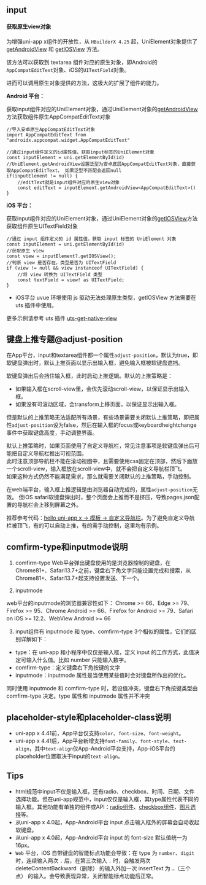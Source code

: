 ## input

<!-- UTSCOMJSON.input.description -->

<!-- UTSCOMJSON.input.compatibility -->

<!-- UTSCOMJSON.input.attribute -->

<!-- UTSCOMJSON.input.event -->

<!-- UTSCOMJSON.input.component_type-->

#### 获取原生view对象

为增强uni-app x组件的开放性，从 `HBuilderX 4.25` 起，UniElement对象提供了 [getAndroidView](../dom/unielement.md#getandroidview) 和 [getIOSView](../dom/unielement.md#getiosview) 方法。

该方法可以获取到 textarea 组件对应的原生对象，即Android的`AppCompatEditText`对象、iOS的`UITextField`对象。

进而可以调用原生对象提供的方法，这极大的扩展了组件的能力。

**Android 平台：**

获取input组件对应的UniElement对象，通过UniElement对象的[getAndroidView](../dom/unielement.md#getandroidview-2)方法获取组件原生AppCompatEditText对象

```uts
//导入安卓原生AppCompatEditText对象
import AppCompatEditText from "androidx.appcompat.widget.AppCompatEditText"

//通过input组件定义的id属性值，获取input标签的UniElement对象
const inputElement = uni.getElementById(id)
//UniElement.getAndroidView设置泛型为安卓底层AppCompatEditText对象，直接获取AppCompatEditText， 如果泛型不匹配会返回null
if(inputElement != null) {
	//editText就是input组件对应的原生view对象
	const editText = inputElement.getAndroidView<AppCompatEditText>()
}
```

**iOS 平台：**

获取input组件对应的UniElement对象，通过UniElement对象的[getIOSView](../dom/unielement.md#getiosview)方法获取组件原生UITextField对象

```uts
//通过 input 组件定义的 id 属性值，获取 input 标签的 UniElement 对象
const inputElement = uni.getElementById(id)
//获取原生 view
const view = inputElement?.getIOSView();
//判断 view 是否存在，类型是否为 UITextField
if (view != null && view instanceof UITextField) {
    //将 view 转换为 UITextField 类型 
    const textField = view! as UITextField;
}
```

+ iOS平台 uvue 环境使用 js 驱动无法处理原生类型，getIOSView 方法需要在 uts 插件中使用。

更多示例请参考 uts 插件 [uts-get-native-view](https://gitcode.net/dcloud/hello-uni-app-x/-/blob/alpha/uni_modules/uts-get-native-view/utssdk/app-ios/index.uts)

<!-- UTSCOMJSON.input.children -->

<!-- UTSCOMJSON.input.example -->

<!-- UTSCOMJSON.input.reference -->

## 键盘上推专题@adjust-position

在App平台，input和textarea组件都一个属性`adjust-position`，默认为true，即软键盘弹出时，默认上推页面以显示出输入框，避免输入框被软键盘遮挡。

软键盘弹出后会挡住输入框，此时启动上推逻辑。默认的上推策略是：
- 如果输入框在scroll-view里，会优先滚动scroll-view，以保证显示出输入框。
- 如果没有可滚动区域，会transform上移页面，以保证显示出输入框。

但是默认的上推策略无法适配所有场景，有些场景需要关闭默认上推策略，即把属性`adjust-position`设为false，然后在输入框的focus或keyboardheightchange事件中获取键盘高度，手动调整界面。

默认上推策略时，如果页面使用了自定义导航栏，常见注意事项是软键盘弹出后可能把自定义导航栏推出可视范围。\
此时注意顶部导航栏不能在滚动视图中，且需要使用css固定在顶部，然后下面放一个scroll-view，输入框放在scroll-view中，就不会把自定义导航栏顶飞。\
如果这种方式仍然不能满足需求，那么就需要关闭默认的上推策略，手动控制。

在web端平台，输入框上推逻辑是由浏览器自动完成的，属性`adjust-position`无效。
但iOS safari软键盘弹出时，整个页面会上推而不是挤压，导致pages.json配置的导航栏会上移到屏幕之外。

推荐参考代码：[hello uni-app x -> 模板 -> 自定义导航栏](https://gitcode.net/dcloud/hello-uni-app-x/-/blob/alpha/pages/template/navbar-lite/navbar-lite.uvue)。为了避免自定义导航栏被顶飞，有的可以自动上推，有的需手动控制，这里均有示例。

## comfirm-type和inputmode说明

1. comfirm-type
Web平台弹出键盘使用的是浏览器控制的键盘，在Chrome81+、Safari13.7+之前，键盘右下角文字只能设置完成和搜索，从Chrome81+、Safari13.7+起支持设置发送、下一个。

2. inputmode

web平台的inputmode的浏览器兼容性如下： Chrome >= 66、Edge >= 79、Firefox >= 95、Chrome Android >= 66、Firefox for Android >= 79、Safari on iOS >= 12.2、WebView Android >= 66

3. input组件有 inputmode 和 type、comfirm-type 3个相似的属性，它们的区别详解如下：

- type：在 uni-app 和小程序中仅仅是输入框，定义 input 的工作方式，此值决定可输入什么值。比如 number 只能输入数字。
- comfirm-type：定义键盘右下角按键的文字
- inputmode：inputmode 属性是当使用某些值时会对键盘所作出的优化。

同时使用 inputmode 和 comfirm-type 时，若设值冲突，键盘右下角按键类型由 comfirm-type 决定。type 属性和 inputmode 属性并不冲突

## placeholder-style和placeholder-class说明
- uni-app x 4.41前，App平台仅支持`color`、`font-size`、`font-weight`。
- uni-app x 4.41后，App平台新增支持`font-family`、`font-style`、`text-align`，其中`text-align`仅App-Android平台支持，App-iOS平台的placeholder位置取决于input的`text-align`。


## Tips
- html规范中input不仅是输入框，还有radio、checkbox、时间、日期、文件选择功能。但在uni-app规范中，input仅仅是输入框，其type属性代表不同的输入框。其他功能有单独的组件或API：[radio组件](radio-group.md)、[checkbox组件](checkbox-group.md)、[图片选择](../api/choose-image.md)等。
- 从uni-app x 4.0起，App-Android平台 input 点击输入框外的屏幕会自动收起软键盘。
- 从uni-app x 4.0起，App-Android平台 input 的 font-size 默认值统一为 16px。
- `Web` 平台，iOS 自带键盘的智能标点功能会导致：在 type 为 `number`、`digit` 时，连续输入两次 `.` 后，在第三次输入 `.` 时，会触发两次 deleteContentBackward（删除） 的输入外加一次 insertText 为 `…`（三个点） 的输入。会导致表现异常，关闭智能标点功能后正常。
